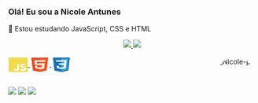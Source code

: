 ### Olá! Eu sou a Nicole Antunes



🌱 Estou estudando JavaScript, CSS e HTML


<div align="center">
  <a href="https://github.com/nicoleantuness">
  <img height="180em" src="https://github-readme-stats.vercel.app/api?username=nicoleantuness&show_icons=true&theme=dracula&include_all_commits=true&count_private=true"/>
  <img height="180em" src="https://github-readme-stats.vercel.app/api/top-langs/?username=nicoleantuness&layout=compact&langs_count=7&theme=dracula"/>
</div>

<div style="display: inline_block"><br>
  <img align="center" alt="Nicole-Js" height="30" width="40" src="https://raw.githubusercontent.com/devicons/devicon/master/icons/javascript/javascript-plain.svg">
  <img align="center" alt="Nicole-HTML" height="30" width="40" src="https://raw.githubusercontent.com/devicons/devicon/master/icons/html5/html5-original.svg">
  <img align="center" alt="Nicole-CSS" height="30" width="40" src="https://raw.githubusercontent.com/devicons/devicon/master/icons/css3/css3-original.svg">
  <img align="right" alt="Nicole-pic" height="150" style="border-radius:50px;" src="https://cdn.discordapp.com/attachments/442870225113710593/957740556983873556/Design_sem_nome.gif">
</div>

##

<div>
  <a href="https://instagram.com/elocin.png" target="_blank"><img src="https://img.shields.io/badge/-Instagram-%23E4405F?style=for-the-badge&logo=instagram&logoColor=white" target="_blank"></a>
   <a href = "nicoleantunes2016@gmail.com"><img src="https://img.shields.io/badge/-Gmail-%23333?style=for-the-badge&logo=gmail&logoColor=white" target="_blank"></a>
  <a href="https://www.linkedin.com/in/nicole-antunes-7b69601b1/" target="_blank"><img src="https://img.shields.io/badge/-LinkedIn-%230077B5?style=for-the-badge&logo=linkedin&logoColor=white" target="_blank"></a>


